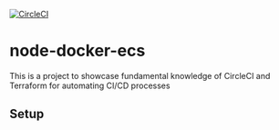 [![CircleCI](https://circleci.com/gh/kworathur/node-docker-ecs.svg?style=svg)](https://app.circleci.com/pipelines/github/kworathur/node-docker-ecs)
# node-docker-ecs 

This is a project to showcase fundamental knowledge of CircleCI and Terraform for automating CI/CD processes 

## Setup 